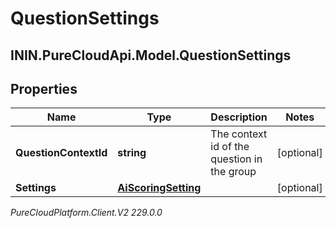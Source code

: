# QuestionSettings

## ININ.PureCloudApi.Model.QuestionSettings

## Properties

|Name | Type | Description | Notes|
|------------ | ------------- | ------------- | -------------|
| **QuestionContextId** | **string** | The context id of the question in the group | [optional] |
| **Settings** | [**AiScoringSetting**](AiScoringSetting) |  | [optional] |



_PureCloudPlatform.Client.V2 229.0.0_
